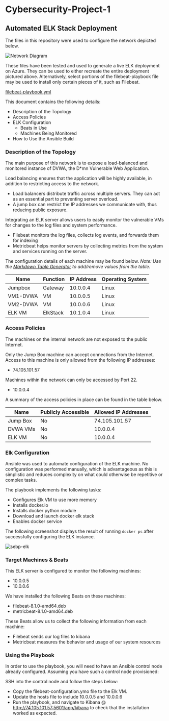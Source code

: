 # Cybersecurity-Project-1
## Automated ELK Stack Deployment

The files in this repository were used to configure the network depicted below.

![Network Diagram](https://github.com/litimx/Cybersecurity-Project-1/blob/main/Images/Network%20Diagram.png)

These files have been tested and used to generate a live ELK deployment on Azure. They can be used to either recreate the entire deployment pictured above. Alternatively, select portions of the filebeat-playbook file may be used to install only certain pieces of it, such as Filebeat.

[filebeat-playbook.yml](https://github.com/litimx/Cybersecurity-Project-1/blob/main/Ansible/filebeat-playbook.yml)

This document contains the following details:
- Description of the Topology
- Access Policies
- ELK Configuration
  - Beats in Use
  - Machines Being Monitored
- How to Use the Ansible Build


### Description of the Topology

The main purpose of this network is to expose a load-balanced and monitored instance of DVWA, the D*mn Vulnerable Web Application.

Load balancing ensures that the application will be highly available, in addition to restricting access to the network.
- Load balancers distribute traffic across multiple servers. They can act as an essential part to preventing server overload.
- A jump box can restrict the IP addresses we communicate with, thus reducing public exposure.

Integrating an ELK server allows users to easily monitor the vulnerable VMs for changes to the log files and system performance.
- Filebeat monitors the log files, collects log events, and forwards them for indexing
- Metricbeat helps monitor servers by collecting metrics from the system and services running on the server. 

The configuration details of each machine may be found below.
_Note: Use the [Markdown Table Generator](http://www.tablesgenerator.com/markdown_tables) to add/remove values from the table_.

| Name     | Function | IP Address | Operating System |
|----------|----------|------------|------------------|
| Jumpbox  | Gateway  | 10.0.0.4   |Linux             |
| VM1-DVWA | VM       | 10.0.0.5   |Linux             |
| VM2-DVWA | VM       | 10.0.0.6   |Linux             |
| ELK VM   | ElkStack | 10.1.0.4   |Linux             |

### Access Policies

The machines on the internal network are not exposed to the public Internet.

Only the Jump Box machine can accept connections from the Internet. Access to this machine is only allowed from the following IP addresses:
- 74.105.101.57

Machines within the network can only be accessed by Port 22.
- 10.0.0.4

A summary of the access policies in place can be found in the table below.

| Name     | Publicly Accessible | Allowed IP Addresses |
|----------|---------------------|----------------------|
| Jump Box |     No              | 74.105.101.57        |
| DVWA VMs |     No              | 10.0.0.4             |
| ELK VM   |     No              | 10.0.0.4             |

### Elk Configuration

Ansible was used to automate configuration of the ELK machine. No configuration was performed manually, which is advantageous as this is simplistic and reduces complexity on what could otherwise be repetitive or complex tasks. 

The playbook implements the following tasks:
- Configures Elk VM to use more memory
- Installs docker.io
- Installs docker python module
- Download and launch docker elk stack
- Enables docker service

The following screenshot displays the result of running `docker ps` after successfully configuring the ELK instance.

![sebp-elk](https://github.com/litimx/Cybersecurity-Project-1/blob/main/Images/sebp-elk.png)

### Target Machines & Beats
This ELK server is configured to monitor the following machines:
- 10.0.0.5
- 10.0.0.6

We have installed the following Beats on these machines:
- filebeat-8.1.0-amd64.deb
- metricbeat-8.1.0-amd64.deb

These Beats allow us to collect the following information from each machine:
- Filebeat sends our log files to kibana
- Metricbeat measures the behavior and usage of our system resources

### Using the Playbook
In order to use the playbook, you will need to have an Ansible control node already configured. Assuming you have such a control node provisioned:

SSH into the control node and follow the steps below:
- Copy the filebeat-configuration.ymo file to the Elk VM.
- Update the hosts file to include 10.0.0.5 and 10.0.0.6
- Run the playbook, and navigate to Kibana @ http://74.105.101.57:5601/app/kibana to check that the installation worked as expected.
